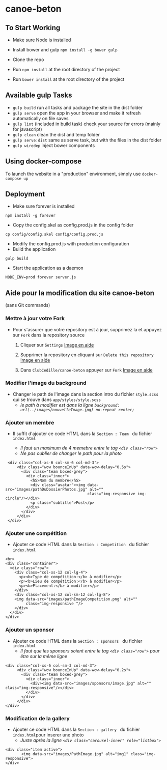 # canoe-beton

## To Start Working

- Make sure Node is installed

- Install bower and gulp ```npm install -g bower gulp```  

- Clone the repo

- Run ```npm install``` at the root directory of the project

- Run ```bower install``` at the root directory of the project

## Available gulp Tasks

- ```gulp build``` run all tasks and package the site in the dist folder
- ```gulp serve``` open the app in your browser and make it refresh automatically on file saves
- ```gulp lint``` (included in build task) check your source for errors (mainly for javascript)
- ```gulp clean``` clean the dist and temp folder
- ```gulp serve:dist``` same as serve task, but with the files in the dist folder
- ```gulp wiredep``` inject bower components

## Using docker-compose

To launch the website in a "production" environment, simply use `docker-compose up`

## Deployment
- Make sure forever is installed
```
npm install -g forever
```
- Copy the config.skel as config.prod.js in the config folder
```
cp config/config.skel config/config.prod.js
```
- Modify the config.prod.js with production configuration
- Build the application
```
gulp build
```
- Start the application as a daemon
```
NODE_ENV=prod forever server.js
```

## Aide pour la modification du site canoe-beton
(sans Git commands)

### Mettre à jour votre Fork

- Pour s'assurer que votre repository est à jour, supprimez la et appuyez sur `Fork` dans la repository source 
 
    1. Cliquer sur `Settings`  [Image en aide](https://github.com/jalilbengoufa/Help_canoe-beton/blob/master/1.png)

    2. Supprimer la repository en cliquant sur `Delete this repository` [Image en aide](https://github.com/jalilbengoufa/Help_canoe-beton/blob/master/2.png )
    3. Dans `ClubCedille/canoe-beton`  appuyer sur  `Fork` [Image en aide](https://github.com/jalilbengoufa/Help_canoe-beton/blob/master/3.png)


### Modifier l'image du background

- Changer le path de l'image dans la section intro du fichier `style.scss` qui se trouve dans `app/styles/style.scss`
  - *le path à modifier est dans la ligne `background: url(../images/nouvelleImage.jpg) no-repeat center;`*


### Ajouter un membre

 - Il suffit d'ajouter ce code HTML dans la `Section : Team ` du fichier `index.html`
 
    - *Il faut un maximum de 4 memebre entre le tag `<div class="row">`*
    - *Ne pas oublier de changer le path pour la photo*
    
 ```
  <div class="col-xs-6 col-sm-6 col-md-3">
      <div class="wow bounceInUp" data-wow-delay="0.5s">
        <div class="team boxed-grey">
          <div class="inner">
            <h5>Nom du membre</h5>
            <div class="avatar"><img data-src="images/pathDuDossierPhotos.jpg" alt=""
                                     class="img-responsive img-circle"/></div>
            <p class="subtitle">Post</p>
          </div>
        </div>
      </div>
  </div>
 ```
 
 ### Ajouter une compétition
 
 - Ajouter ce code HTML dans la `Section : Competition ` du fichier `index.html`
  ```
  <br>
  <div class="container">
    <div class="row">
      <div class="col-xs-12 col-lg-4">
        <p><b>Type de compétition:</b> à modifier</p>
        <p><b>Lieu de compétition:</b> à modifier</p>
        <p><b>Placement:</b> à modifier</p>
      </div>
      <div class="col-xs-12 col-sm-12 col-lg-8">
      <img data-src="images/pathImageCompetition.png" alt=""
           class="img-responsive "/>
      </div>
    </div>
</div>
  ``` 
  
### Ajouter un sponsor

 - Ajouter ce code HTML dans la `Section : sponsors ` du fichier `index.html`
   - *Il faut que les sponsors soient entre le tag `<div class="row">` pour être sur la même ligne*
  ``` 
  <div class="col-xs-6 col-sm-3 col-md-3">
       <div class="wow bounceInUp" data-wow-delay="0.2s">
         <div class="team boxed-grey">
           <div class="inner">
             <div><img data-src="images/sponsors/image.jpg" alt="" class="img-responsive"/></div>
           </div>
         </div>
       </div>
  </div>
  ``` 
  
### Modification de la gallery 

 - Ajouter ce code HTML dans la `Section : gallery ` du fichier `index.html`pour inserer une photo 
   - *Juste après la ligne  `<div class="carousel-inner" role="listbox">`*
 
 ``` 
 <div class="item active">
        <img data-src="images/PathImage.jpg" alt="img1" class="img-responsive">
 </div>
 
 ``` 

